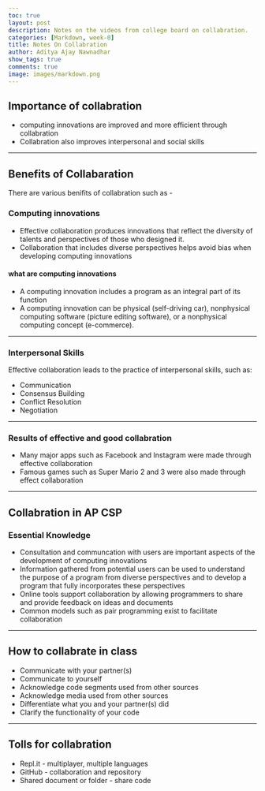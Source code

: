 ```yaml
---
toc: true
layout: post
description: Notes on the videos from college board on collabration.
categories: [Markdown, week-0]
title: Notes On Collabration
author: Aditya Ajay Nawnadhar
show_tags: true
comments: true
image: images/markdown.png
---
```


## Importance of collabration
- computing innovations are improved and more efficient through collabration 
- Collabration also improves interpersonal and social skills

---

## Benefits of Collabaration 
There are various benifits of collabration such as - 
### Computing innovations 
- Effective collaboration produces innovations that reflect the diversity of talents and perspectives of those who designed it.
- Collaboration that includes diverse perspectives helps avoid bias when developing computing innovations
#### what are computing innovations
- A computing innovation includes a program as an integral part of its function
- A computing innovation can be physical (self-driving car), nonphysical computing software (picture editing software), or a nonphysical computing concept (e-commerce).

---

### Interpersonal Skills 
Effective collaboration leads to the practice of interpersonal skills, such as:

- Communication
- Consensus Building
- Conflict Resolution
- Negotiation

---

### Results of effective and good collabration
- Many major apps such as Facebook and Instagram were made through effective collaboration
- Famous games such as Super Mario 2 and 3 were also made through effect collaboration

--- 

## Collabration in AP CSP

### Essential Knowledge 
- Consultation and communcation with users are important aspects of the development of computing innovations
- Information gathered from potential users can be used to understand the purpose of a program from diverse perspectives and to develop a program that fully incorporates these perspectives
- Online tools support collaboration by allowing programmers to share and provide feedback on ideas and documents
- Common models such as pair programming exist to facilitate collaboration

--- 

## How to collabrate in class 
- Communicate with your partner(s)
- Communicate to yourself
- Acknowledge code segments used from other sources
- Acknowledge media used from other sources
- Differentiate what you and your partner(s) did
- Clarify the functionality of your code

---

## Tolls for collabration
- Repl.it - multiplayer, multiple languages
- GitHub - collaboration and repository
- Shared document or folder - share code
